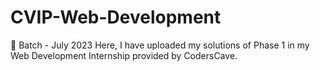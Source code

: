 # CVIP-Web-Development
🔵 Batch - July 2023
Here, I have uploaded my solutions of Phase 1 in my Web Development Internship provided by CodersCave.
